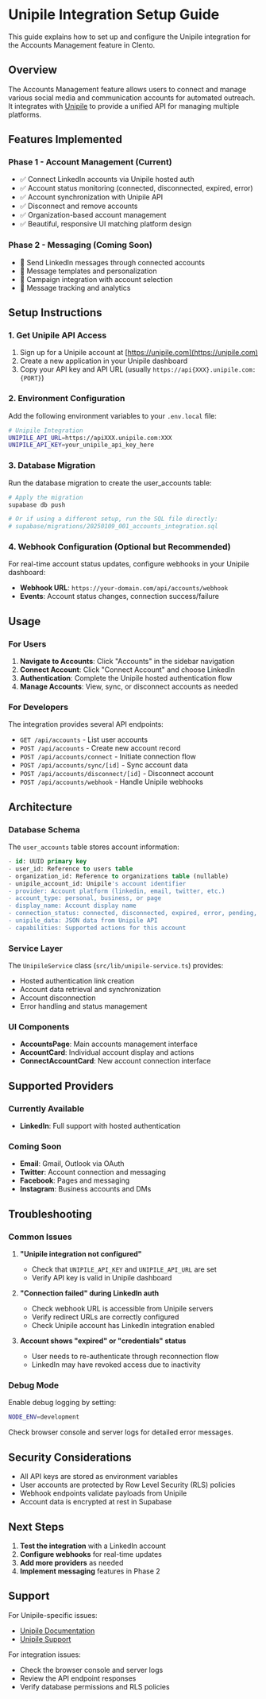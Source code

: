 # Unipile Integration Setup Guide

This guide explains how to set up and configure the Unipile integration for the Accounts Management feature in Clento.

## Overview

The Accounts Management feature allows users to connect and manage various social media and communication accounts for automated outreach. It integrates with [Unipile](https://unipile.com) to provide a unified API for managing multiple platforms.

## Features Implemented

### Phase 1 - Account Management (Current)
- ✅ Connect LinkedIn accounts via Unipile hosted auth
- ✅ Account status monitoring (connected, disconnected, expired, error)
- ✅ Account synchronization with Unipile API
- ✅ Disconnect and remove accounts
- ✅ Organization-based account management
- ✅ Beautiful, responsive UI matching platform design

### Phase 2 - Messaging (Coming Soon)
- 🔄 Send LinkedIn messages through connected accounts
- 🔄 Message templates and personalization
- 🔄 Campaign integration with account selection
- 🔄 Message tracking and analytics

## Setup Instructions

### 1. Get Unipile API Access

1. Sign up for a Unipile account at [https://unipile.com](https://unipile.com)
2. Create a new application in your Unipile dashboard
3. Copy your API key and API URL (usually `https://api{XXX}.unipile.com:{PORT}`)

### 2. Environment Configuration

Add the following environment variables to your `.env.local` file:

```bash
# Unipile Integration
UNIPILE_API_URL=https://apiXXX.unipile.com:XXX
UNIPILE_API_KEY=your_unipile_api_key_here
```

### 3. Database Migration

Run the database migration to create the user_accounts table:

```bash
# Apply the migration
supabase db push

# Or if using a different setup, run the SQL file directly:
# supabase/migrations/20250109_001_accounts_integration.sql
```

### 4. Webhook Configuration (Optional but Recommended)

For real-time account status updates, configure webhooks in your Unipile dashboard:

- **Webhook URL**: `https://your-domain.com/api/accounts/webhook`
- **Events**: Account status changes, connection success/failure

## Usage

### For Users

1. **Navigate to Accounts**: Click "Accounts" in the sidebar navigation
2. **Connect Account**: Click "Connect Account" and choose LinkedIn
3. **Authentication**: Complete the Unipile hosted authentication flow
4. **Manage Accounts**: View, sync, or disconnect accounts as needed

### For Developers

The integration provides several API endpoints:

- `GET /api/accounts` - List user accounts
- `POST /api/accounts` - Create new account record
- `POST /api/accounts/connect` - Initiate connection flow
- `POST /api/accounts/sync/[id]` - Sync account data
- `POST /api/accounts/disconnect/[id]` - Disconnect account
- `POST /api/accounts/webhook` - Handle Unipile webhooks

## Architecture

### Database Schema

The `user_accounts` table stores account information:

```sql
- id: UUID primary key
- user_id: Reference to users table
- organization_id: Reference to organizations table (nullable)
- unipile_account_id: Unipile's account identifier
- provider: Account platform (linkedin, email, twitter, etc.)
- account_type: personal, business, or page
- display_name: Account display name
- connection_status: connected, disconnected, expired, error, pending, credentials
- unipile_data: JSON data from Unipile API
- capabilities: Supported actions for this account
```

### Service Layer

The `UnipileService` class (`src/lib/unipile-service.ts`) provides:

- Hosted authentication link creation
- Account data retrieval and synchronization
- Account disconnection
- Error handling and status management

### UI Components

- **AccountsPage**: Main accounts management interface
- **AccountCard**: Individual account display and actions
- **ConnectAccountCard**: New account connection interface

## Supported Providers

### Currently Available
- **LinkedIn**: Full support with hosted authentication

### Coming Soon
- **Email**: Gmail, Outlook via OAuth
- **Twitter**: Account connection and messaging
- **Facebook**: Pages and messaging
- **Instagram**: Business accounts and DMs

## Troubleshooting

### Common Issues

1. **"Unipile integration not configured"**
   - Check that `UNIPILE_API_KEY` and `UNIPILE_API_URL` are set
   - Verify API key is valid in Unipile dashboard

2. **"Connection failed" during LinkedIn auth**
   - Check webhook URL is accessible from Unipile servers
   - Verify redirect URLs are correctly configured
   - Check Unipile account has LinkedIn integration enabled

3. **Account shows "expired" or "credentials" status**
   - User needs to re-authenticate through reconnection flow
   - LinkedIn may have revoked access due to inactivity

### Debug Mode

Enable debug logging by setting:

```bash
NODE_ENV=development
```

Check browser console and server logs for detailed error messages.

## Security Considerations

- All API keys are stored as environment variables
- User accounts are protected by Row Level Security (RLS) policies
- Webhook endpoints validate payloads from Unipile
- Account data is encrypted at rest in Supabase

## Next Steps

1. **Test the integration** with a LinkedIn account
2. **Configure webhooks** for real-time updates
3. **Add more providers** as needed
4. **Implement messaging** features in Phase 2

## Support

For Unipile-specific issues:
- [Unipile Documentation](https://developer.unipile.com)
- [Unipile Support](https://unipile.com/support)

For integration issues:
- Check the browser console and server logs
- Review the API endpoint responses
- Verify database permissions and RLS policies
